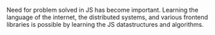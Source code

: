 Need for problem solved in JS has become important. Learning the language of the internet,
the distributed systems, and various frontend libraries is possible by learning the JS 
datastructures and algorithms.